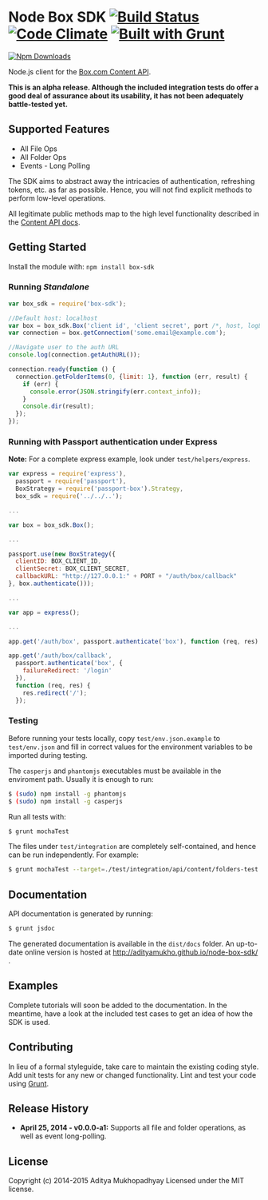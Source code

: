 # Node Box SDK [![Build Status](https://travis-ci.org/adityamukho/node-box-sdk.svg?branch=master)](https://travis-ci.org/adityamukho/node-box-sdk) [![Code Climate](https://codeclimate.com/github/adityamukho/node-box-sdk.png)](https://codeclimate.com/github/adityamukho/node-box-sdk) [![Built with Grunt](https://cdn.gruntjs.com/builtwith.png)](http://gruntjs.com/)

[![Npm Downloads](https://nodei.co/npm/box-sdk.png?downloads=true&stars=true)](https://www.npmjs.org/package/box-sdk)

Node.js client for the [Box.com Content API](https://developers.box.com/docs/).

**This is an alpha release. Although the included integration tests do offer a good deal of assurance about its usability, it has not been adequately battle-tested yet.**

## Supported Features
* All File Ops
* All Folder Ops
* Events - Long Polling

The SDK aims to abstract away the intricacies of authentication, refreshing tokens, etc. as far as possible. Hence, you will not find explicit methods to perform low-level operations.

All legitimate public methods map to the high level functionality described in the [Content API docs](https://developers.box.com/docs/).

## Getting Started
Install the module with: `npm install box-sdk`

### Running _Standalone_

```javascript
var box_sdk = require('box-sdk');

//Default host: localhost
var box = box_sdk.Box('client id', 'client secret', port /*, host, logLevel */);
var connection = box.getConnection('some.email@example.com');

//Navigate user to the auth URL
console.log(connection.getAuthURL());

connection.ready(function () {
  connection.getFolderItems(0, {limit: 1}, function (err, result) {
    if (err) {
      console.error(JSON.stringify(err.context_info));
    }
    console.dir(result);
  });
});
```

### Running with Passport authentication under Express
**Note:** For a complete express example, look under `test/helpers/express`.
```javascript
var express = require('express'),
  passport = require('passport'),
  BoxStrategy = require('passport-box').Strategy,
  box_sdk = require('../../..');

...

var box = box_sdk.Box();

...

passport.use(new BoxStrategy({
  clientID: BOX_CLIENT_ID,
  clientSecret: BOX_CLIENT_SECRET,
  callbackURL: "http://127.0.0.1:" + PORT + "/auth/box/callback"
}, box.authenticate()));

...

var app = express();

...

app.get('/auth/box', passport.authenticate('box'), function (req, res) {});

app.get('/auth/box/callback',
  passport.authenticate('box', {
    failureRedirect: '/login'
  }),
  function (req, res) {
    res.redirect('/');
  });
```

### Testing
Before running your tests locally, copy `test/env.json.example` to `test/env.json` and fill in correct values for the environment variables to be imported during testing.

The `casperjs` and `phantomjs` executables must be available in the enviroment path. Usually it is enough to run:
```bash
$ (sudo) npm install -g phantomjs
$ (sudo) npm install -g casperjs
```

Run all tests with:
```bash
$ grunt mochaTest
```

The files under `test/integration` are completely self-contained, and hence can be run independently. For example:
```bash
$ grunt mochaTest --target=./test/integration/api/content/folders-test.js
```

## Documentation
API documentation is generated by running:
```bash
$ grunt jsdoc
```
The generated documentation is available in the `dist/docs` folder. An up-to-date online version is hosted at http://adityamukho.github.io/node-box-sdk/ .

## Examples
Complete tutorials will soon be added to the documentation. In the meantime, have a look at the included test cases to get an idea of how the SDK is used.

## Contributing
In lieu of a formal styleguide, take care to maintain the existing coding style. Add unit tests for any new or changed functionality. Lint and test your code using [Grunt](http://gruntjs.com/).

## Release History
* **April 25, 2014 - v0.0.0-a1:** Supports all file and folder operations, as well as event long-polling.

## License
Copyright (c) 2014-2015 Aditya Mukhopadhyay
Licensed under the MIT license.
